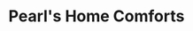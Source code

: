 ---
title: "Pearl's Home Comforts"
url: /coventry/pearls-home-comforts/
shop: interior decoration
---